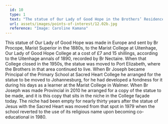 ```yaml
---
  id: 10
  type: 1
  text: "The statue of Our Lady of Good Hope in the Brothers’ Residence."
  url: assets/images/points-of-interest/12.02b.jpg
  reference: "Image: Caroline Kamana"
---
```

This statue of Our Lady of Good Hope was made in Europe and sent by Br Procope, Marist Superior in the 1880s, to the Marist College at Uitenhage, Our Lady of Good Hope College at a cost of £7 and 15 shillings, according to the Uitenhage annals of 1890, recorded by Br Nectaire. When that College closed in the 1950s, the statue was moved to Port Elizabeth, where the Brothers in that area continued to live. When Br Joseph became Principal of the Primary School at Sacred Heart College he arranged for the statue to be moved to Johannesburg, for he had developed a fondness for it during his days as a learner at the Marist College in Walmer. When Br Joseph was made Provincial in 2010 he arranged for a copy of the statue to be made, and it is this copy that sits in the niche in the College façade today. The niche had been empty for nearly thirty years after the statue of Jesus with the Sacred Heart was moved from that spot in 1979 when the school reverted to the use of its religious name upon becoming co-educational in 1980. 

